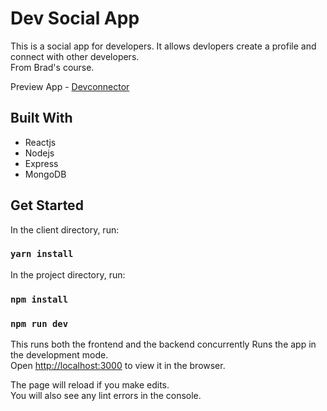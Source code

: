 # Dev Social App

This is a social app for developers. It allows devlopers create a profile and connect with other developers.\
From Brad's course.

Preview App - <a href="https://dev-connect-mern123.herokuapp.com">Devconnector</a>

## Built With

- Reactjs
- Nodejs
- Express
- MongoDB

## Get Started

In the client directory, run:

### `yarn install`

In the project directory, run:

### `npm install`

### `npm run dev`

This runs both the frontend and the backend concurrently
Runs the app in the development mode.\
Open [http://localhost:3000](http://localhost:3000) to view it in the browser.

The page will reload if you make edits.\
You will also see any lint errors in the console.
